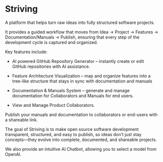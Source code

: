 # Striving 
A platform that helps turn raw ideas into fully structured software projects.

It provides a guided workflow that moves from Idea → Project → Features → Documentation/Manuals → Publish, ensuring that every step of the development cycle is captured and organized.

Key features include:

- AI powered GitHub Repository Generator – instantly create or edit GitHub repositories with AI assistance.

- Feature Architecture Visualization – map and organize features into a tree-like structure that stays in sync with documentation and manuals

- Documentation & Manuals System – generate and manage documentation for Collaborators and Manuals for end users.

- View and Manage Product Collaborators. 


Publish your manuals and documentation to collaborators or end-users with a shareable link.

The goal of Striving is to make open source software development transparent, structured, and easy to publish, so ideas don’t just stay concepts—they evolve into complete, documented, and shareable projects.


We also provide an intuitive AI Chatbot, allowing you to select a model from OpenAI. 
